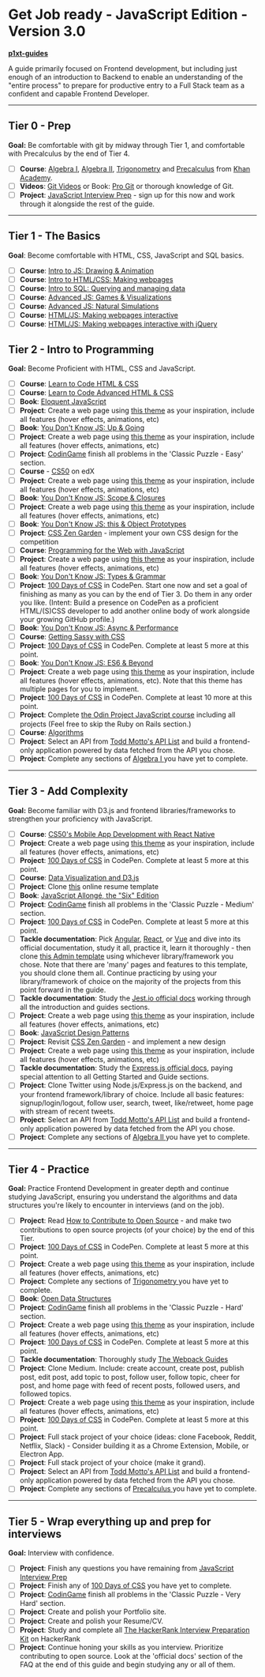 # Get Job ready - JavaScript Edition - Version 3.0

**[p1xt-guides](https://github.com/P1xt/p1xt-guides)**

A guide primarily focused on Frontend development, but including just enough of an introduction to Backend to enable an understanding of the "entire process" to prepare for productive entry to a Full Stack team as a confident and capable Frontend Developer.

---

## Tier 0 - Prep

**Goal:** Be comfortable with git by midway through Tier 1, and comfortable with Precalculus by the end of Tier 4.

- [ ] **Course**: [Algebra I](https://www.khanacademy.org/math/algebra), [Algebra II](https://www.khanacademy.org/math/algebra2), [Trigonometry](https://www.khanacademy.org/math/trigonometry) and [Precalculus](https://www.khanacademy.org/math/precalculus) from [Khan Academy](https://www.khanacademy.org/).
- [ ] **Videos**: [Git Videos](https://git-scm.com/videos) or Book: [Pro Git](https://git-scm.com/book/en/v2) or thorough knowledge of Git.
- [ ] **Project**: [JavaScript Interview Prep](https://www.hackerrank.com/chingu-challenge-9-javascript-prep) - sign up for this now and work through it alongside the rest of the guide.

---

## Tier 1 - The Basics

**Goal**: Become comfortable with HTML, CSS, JavaScript and SQL basics.

- [ ] **Course**: [Intro to JS: Drawing & Animation](https://www.khanacademy.org/computing/computer-programming/programming)
- [ ] **Course**: [Intro to HTML/CSS: Making webpages](https://www.khanacademy.org/computing/computer-programming/html-css)
- [ ] **Course**: [Intro to SQL: Querying and managing data](https://www.khanacademy.org/computing/computer-programming/sql)
- [ ] **Course**: [Advanced JS: Games & Visualizations](https://www.khanacademy.org/computing/computer-programming/programming-games-visualizations)
- [ ] **Course**: [Advanced JS: Natural Simulations](https://www.khanacademy.org/computing/computer-programming/programming-natural-simulations)
- [ ] **Course**: [HTML/JS: Making webpages interactive](https://www.khanacademy.org/computing/computer-programming/html-css-js)
- [ ] **Course**: [HTML/JS: Making webpages interactive with jQuery](https://www.khanacademy.org/computing/computer-programming/html-js-jquery)

## Tier 2 - Intro to Programming

**Goal:** Become Proficient with HTML, CSS and JavaScript.

- [ ] **Course**: [Learn to Code HTML & CSS](http://learn.shayhowe.com/html-css/)
- [ ] **Course**: [Learn to Code Advanced HTML & CSS](http://learn.shayhowe.com/advanced-html-css/)
- [ ] **Book**: [Eloquent JavaScript](https://eloquentjavascript.net/)
- [ ] **Project**: Create a web page using [this theme](https://blackrockdigital.github.io/startbootstrap-landing-page/) as your inspiration, include all features (hover effects, animations, etc)
- [ ] **Book**: [You Don't Know JS: Up & Going](https://github.com/getify/You-Dont-Know-JS/blob/master/up%20&%20going/README.md#you-dont-know-js-up--going)
- [ ] **Project**: Create a web page using [this theme](https://blackrockdigital.github.io/startbootstrap-agency/) as your inspiration, include all features (hover effects, animations, etc)
- [ ] **Project**: [CodinGame](https://www.codingame.com/training) finish all problems in the 'Classic Puzzle - Easy' section.
- [ ] **Course** - [CS50](https://www.edx.org/course/introduction-computer-science-harvardx-cs50x) on edX
- [ ] **Project**: Create a web page using [this theme](https://blackrockdigital.github.io/startbootstrap-resume/) as your inspiration, include all features (hover effects, animations, etc)
- [ ] **Book**: [You Don't Know JS: Scope & Closures](https://github.com/getify/You-Dont-Know-JS/blob/master/scope%20&%20closures/README.md#you-dont-know-js-scope--closures)
- [ ] **Project**: Create a web page using [this theme](https://blackrockdigital.github.io/startbootstrap-stylish-portfolio/) as your inspiration, include all features (hover effects, animations, etc)
- [ ] **Book**: [You Don't Know JS: this & Object Prototypes](https://github.com/getify/You-Dont-Know-JS/blob/master/this%20&%20object%20prototypes/README.md#you-dont-know-js-this--object-prototypes)
- [ ] **Project**: [CSS Zen Garden](http://www.csszengarden.com/) - implement your own CSS design for the competition
- [ ] **Course**: [Programming for the Web with JavaScript](https://www.edx.org/course/programming-web-javascript-pennx-sd4x)
- [ ] **Project**: Create a web page using [this theme](https://webthemez.com/preview/?ballet-one-page-free-website-template/) as your inspiration, include all features (hover effects, animations, etc)
- [ ] **Book**: [You Don't Know JS: Types & Grammar](https://github.com/getify/You-Dont-Know-JS/blob/master/types%20&%20grammar/README.md#you-dont-know-js-types--grammar)
- [ ] **Project**: [100 Days of CSS](https://codepen.io/collection/AVPPQq/) in CodePen. Start one now and set a goal of finishing as many as you can by the end of Tier 3. Do them in any order you like. (Intent: Build a presence on CodePen as a proficient HTML/(S)CSS developer to add another online body of work alongside your growing GitHub profile.)
- [ ] **Book**: [You Don't Know JS: Async & Performance](https://github.com/getify/You-Dont-Know-JS/blob/master/async%20&%20performance/README.md#you-dont-know-js-async--performance)
- [ ] **Course**: [Getting Sassy with CSS](http://www.sassshop.com/#/)
- [ ] **Project**: [100 Days of CSS](https://codepen.io/collection/AVPPQq/) in CodePen. Complete at least 5 more at this point.
- [ ] **Book**: [You Don't Know JS: ES6 & Beyond](https://github.com/getify/You-Dont-Know-JS/blob/master/es6%20&%20beyond/README.md#you-dont-know-js-es6--beyond)
- [ ] **Project**: Create a web page using [this theme](https://webthemez.com/demo/delta-corporate-material-design-bootstrap-html-template/index.html) as your inspiration, include all features (hover effects, animations, etc). Note that this theme has multiple pages for you to implement.
- [ ] **Project**: [100 Days of CSS](https://codepen.io/collection/AVPPQq/) in CodePen. Complete at least 10 more at this point.
- [ ] **Project**: Complete [the Odin Project JavaScript course](https://www.theodinproject.com/courses/javascript) including all projects (Feel free to skip the Ruby on Rails section.)
- [ ] **Course**: [Algorithms](https://www.khanacademy.org/computing/computer-science/algorithms)
- [ ] **Project**: Select an API from [Todd Motto's API List](https://github.com/toddmotto/public-apis) and build a frontend-only application powered by data fetched from the API you chose.
- [ ] **Project**: Complete any sections of [Algebra I
      ](https://www.khanacademy.org/math/algebra) you have yet to complete.

---

## Tier 3 - Add Complexity

**Goal:** Become familiar with D3.js and frontend libraries/frameworks to strengthen your proficiency with JavaScript.

- [ ] **Course**: [CS50's Mobile App Development with React Native](https://www.edx.org/course/cs50s-mobile-app-development-with-react-native)
- [ ] **Project**: Create a web page using [this theme](https://blackrockdigital.github.io/startbootstrap-creative/) as your inspiration, include all features (hover effects, animations, etc)
- [ ] **Project**: [100 Days of CSS](https://codepen.io/collection/AVPPQq/) in CodePen. Complete at least 5 more at this point.
- [ ] **Course**: [Data Visualization and D3.js](https://www.udacity.com/course/data-visualization-and-d3js--ud507)
- [ ] **Project**: Clone [this](https://creativemarket.com/ikonome/686585-Material-Resume-Blue/screenshots/#screenshot2) online resume template
- [ ] **Book**: [JavaScript Allongé, the "Six" Edition](https://leanpub.com/javascriptallongesix)
- [ ] **Project**: [CodinGame](https://www.codingame.com/training) finish all problems in the 'Classic Puzzle - Medium' section.
- [ ] **Project**: [100 Days of CSS](https://codepen.io/collection/AVPPQq/) in CodePen. Complete at least 5 more at this point.
- [ ] **Tackle documentation**: Pick [Angular](https://angular.io/), [React](https://reactjs.org/), or [Vue](https://vuejs.org/) and dive into its official documentation, study it all, practice it, learn it thoroughly - then clone [this Admin template](http://rubix410.sketchpixy.com/ltr/dashboard) using whichever library/framework you chose. Note that there are 'many' pages and features to this template, you should clone them all. Continue practicing by using your library/framework of choice on the majority of the projects from this point forward in the guide.
- [ ] **Tackle documentation**: Study the [Jest.io official docs](https://jestjs.io/) working through all the introduction and guides sections.
- [ ] **Project**: Create a web page using [this theme](https://blackrockdigital.github.io/startbootstrap-coming-soon/) as your inspiration, include all features (hover effects, animations, etc)
- [ ] **Book**: [JavaScript Design Patterns](https://addyosmani.com/resources/essentialjsdesignpatterns/book/)
- [ ] **Project**: Revisit [CSS Zen Garden](http://www.csszengarden.com/) - and implement a new design
- [ ] **Project**: Create a web page using [this theme](https://webthemez.com/preview/?lookup-interior-design-bootstrap-website-template/) as your inspiration, include all features (hover effects, animations, etc)
- [ ] **Tackle documentation**: Study the [Express.js official docs](https://expressjs.com/), paying special attention to all Getting Started and Guide sections.
- [ ] **Project**: Clone Twitter using Node.js/Express.js on the backend, and your frontend framework/library of choice. Include all basic features: signup/login/logout, follow user, search, tweet, like/retweet, home page with stream of recent tweets.
- [ ] **Project**: Select an API from [Todd Motto's API List](https://github.com/toddmotto/public-apis) and build a frontend-only application powered by data fetched from the API you chose.
- [ ] **Project**: Complete any sections of [
      Algebra II
      ](https://www.khanacademy.org/math/algebra2) you have yet to complete.

---

## Tier 4 - Practice

**Goal:** Practice Frontend Development in greater depth and continue studying JavaScript, ensuring you understand the algorithms and data structures you're likely to encounter in interviews (and on the job).

- [ ] **Project**: Read [How to Contribute to Open Source](https://opensource.guide/how-to-contribute/) - and make two contributions to open source projects (of your choice) by the end of this Tier.
- [ ] **Project**: [100 Days of CSS](https://codepen.io/collection/AVPPQq/) in CodePen. Complete at least 5 more at this point.
- [ ] **Project**: Create a web page using [this theme](https://webthemez.com/demo/flavour-restaurant-html5-responsive-web-template/) as your inspiration, include all features (hover effects, animations, etc)
- [ ] **Project**: Complete any sections of [
      Trigonometry
      ](https://www.khanacademy.org/math/trigonometry) you have yet to complete.
- [ ] **Book**: [Open Data Structures](http://www.aupress.ca/books/120226/ebook/99Z_Morin_2013-Open_Data_Structures.pdf)
- [ ] **Project**: [CodinGame](https://www.codingame.com/training) finish all problems in the 'Classic Puzzle - Hard' section.
- [ ] **Project**: Create a web page using [this theme](https://webthemez.com/demo/fine-best-app-landing-page-free-web-template/) as your inspiration, include all features (hover effects, animations, etc)
- [ ] **Project**: [100 Days of CSS](https://codepen.io/collection/AVPPQq/) in CodePen. Complete at least 5 more at this point.
- [ ] **Tackle documentation**: Thoroughly study [The Webpack Guides](https://webpack.js.org/guides/)
- [ ] **Project**: Clone Medium. Include: create account, create post, publish post, edit post, add topic to post, follow user, follow topic, cheer for post, and home page with feed of recent posts, followed users, and followed topics.
- [ ] **Project**: Create a web page using [this theme](https://webthemez.com/demo/startup-multi-purpose-responsive-html5-bootstrap-template/) as your inspiration, include all features (hover effects, animations, etc)
- [ ] **Project**: [100 Days of CSS](https://codepen.io/collection/AVPPQq/) in CodePen. Complete at least 5 more at this point.
- [ ] **Project**: Full stack project of your choice (ideas: clone Facebook, Reddit, Netflix, Slack) - Consider building it as a Chrome Extension, Mobile, or Electron App.
- [ ] **Project**: Full stack project of your choice (make it grand).
- [ ] **Project**: Select an API from [Todd Motto's API List](https://github.com/toddmotto/public-apis) and build a frontend-only application powered by data fetched from the API you chose.
- [ ] **Project**: Complete any sections of [
      Precalculus
      ](https://www.khanacademy.org/math/precalculus) you have yet to complete.

---

## Tier 5 - Wrap everything up and prep for interviews

**Goal:** Interview with confidence.

- [ ] **Project**: Finish any questions you have remaining from [JavaScript Interview Prep](https://www.hackerrank.com/chingu-challenge-9-javascript-prep)
- [ ] **Project**: Finish any of [100 Days of CSS](https://codepen.io/collection/AVPPQq/) you have yet to complete.
- [ ] **Project**: [CodinGame](https://www.codingame.com/training) finish all problems in the 'Classic Puzzle - Very Hard' section.
- [ ] **Project**: Create and polish your Portfolio site.
- [ ] **Project**: Create and polish your Resume/CV.
- [ ] **Project**: Study and complete all [The HackerRank Interview Preparation Kit](https://www.hackerrank.com/interview/interview-preparation-kit) on HackerRank
- [ ] **Project**: Continue honing your skills as you interview. Prioritize contributing to open source. Look at the 'official docs' section of the FAQ at the end of this guide and begin studying any or all of them.
